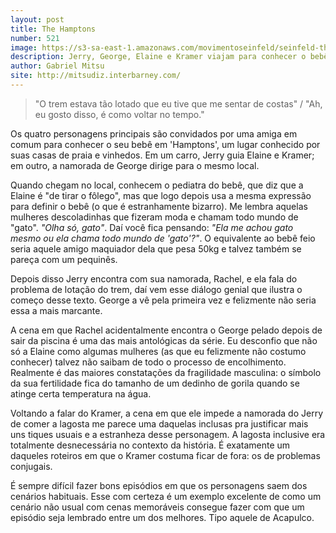 ```yaml
---
layout: post
title: The Hamptons
number: 521
image: https://s3-sa-east-1.amazonaws.com/movimentoseinfeld/seinfeld-the-hamptons.jpg
description: Jerry, George, Elaine e Kramer viajam para conhecer o bebê recém-nascido de uma amiga.
author: Gabriel Mitsu
site: http://mitsudiz.interbarney.com/
---
```


> "O trem estava tão lotado que eu tive que me sentar de costas" / "Ah, eu gosto disso, é como voltar no tempo."

Os quatro personagens principais são convidados por uma amiga em comum para conhecer o seu bebê em 'Hamptons', um lugar conhecido por suas casas de praia e vinhedos. Em um carro, Jerry guia Elaine e Kramer; em outro, a namorada de George dirige para o mesmo local.

Quando chegam no local, conhecem o pediatra do bebê, que diz que a Elaine é "de tirar o fôlego", mas que logo depois usa a mesma expressão para definir o bebê (o que é estranhamente bizarro). Me lembra aquelas mulheres descoladinhas que fizeram moda e chamam todo mundo de "gato". *"Olha só, gato"*. Daí você fica pensando: *"Ela me achou gato mesmo ou ela chama todo mundo de 'gato'?"*. O equivalente ao bebê feio seria aquele amigo maquiador dela que pesa 50kg e talvez também se pareça com um pequinês.

Depois disso Jerry encontra com sua namorada, Rachel, e ela fala do problema de lotação do trem, daí vem esse diálogo genial que ilustra o começo desse texto. George a vê pela primeira vez e felizmente não seria essa a mais marcante.

A cena em que Rachel acidentalmente encontra o George pelado depois de sair da piscina é uma das mais antológicas da série. Eu desconfio que não só a Elaine como algumas mulheres (as que eu felizmente não costumo conhecer) talvez não saibam de todo o processo de encolhimento. Realmente é das maiores constatações da fragilidade masculina: o símbolo da sua fertilidade fica do tamanho de um dedinho de gorila quando se atinge certa temperatura na água.

Voltando a falar do Kramer, a cena em que ele impede a namorada do Jerry de comer a lagosta me parece uma daquelas inclusas pra justificar mais uns tiques usuais e a estranheza desse personagem. A lagosta inclusive era totalmente desnecessária no contexto da história. É exatamente um daqueles roteiros em que o Kramer costuma ficar de fora: os de problemas conjugais.

É sempre difícil fazer bons episódios em que os personagens saem dos cenários habituais. Esse com certeza é um exemplo excelente de como um cenário não usual com cenas memoráveis consegue fazer com que um episódio seja lembrado entre um dos melhores. Tipo aquele de Acapulco.